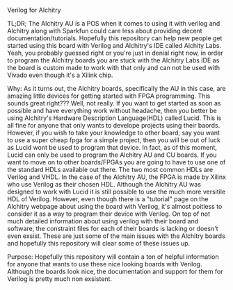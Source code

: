 Verilog for Alchitry

TL;DR;
  The Alchitry AU is a POS when it comes to using it with verilog and Alchitry along with Sparkfun could care less about providing decent documentation/tutorials. Hopefully this repository can help new people get started using this board with Verilog and Alchitry's IDE called Alchity Labs. Yeah, you probably guessed right or you're just in denial right now, in order to program the Alchitry boards you are stuck with the Alchitry Labs IDE as the board is custom made to work with that only and can not be used with Vivado even though it's a Xilink chip. 

Why:
  As it turns out, the Alchitry boards, specifically the AU in this case, are amazing little devices for getting started with FPGA programming. This sounds great right??? Well, not really. If you want to get started as soon as possible and have everything work without headache, then you better be using Alchitry's Hardware Description Language(HDL) called Lucid. This is all fine for anyone that only wants to develope projects using their baords. However, if you wish to take your knowledge to other board, say you want to use a super cheap fpga for a simple project, then you will be out of luck as Lucid wont be used to program that device. In fact, as of this moment, Lucid can only be used to program the Alchitry AU and CU boards. If you want to move on to other boards/FPGAs you are going to have to use one of the standard HDLs available out there. 
  The two most common HDLs are Verilog and VHDL. In the case of the Alchitry AU, the FPGA is made by Xilinx who use Verilog as their chosen HDL. Although the Alchitry AU was designed to work with Lucid it is still possible to use the much more versitile HDL of Verilog. However, even though there is a "tutorial" page on the Alchitry webpage about using the board with Verilog, it's almost poitless to consider it as a way to program their device with Verilog. On top of not much detailed information about using verilog with their board and software, the constraint files for each of their boards is lacking or doesn't even exsist. These are just some of the main issues with the Alchitry boards and hopefully this repository will clear some of these issues up.

Purpose:
  Hopefully this repository will contain a ton of helpful information for anyone that wants to use these nice looking boards with Verilog. Although the boards look nice, the documentation and support for them for Verilog is pretty much non exsistent.
  
